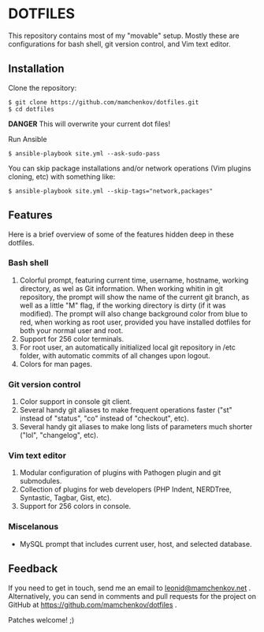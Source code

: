 DOTFILES
========

This repository contains most of my "movable" setup.  Mostly these are configurations
for bash shell, git version control, and Vim text editor.

Installation
------------

Clone the repository:

```
$ git clone https://github.com/mamchenkov/dotfiles.git
$ cd dotfiles
```

**DANGER** This will overwrite your current dot files!

Run Ansible

```
$ ansible-playbook site.yml --ask-sudo-pass 
```

You can skip package installations and/or network operations (Vim plugins cloning, etc)
with something like:

```
$ ansible-playbook site.yml --skip-tags="network,packages"
```

Features
--------

Here is a brief overview of some of the features hidden deep in these dotfiles.

### Bash shell

1.	Colorful prompt, featuring current time, username, hostname, working directory, as wel as Git information.
	When working whitin in git repository, the prompt will show the name of the current git branch, as well as 
	a little "M" flag, if the working directory is dirty (if it was modified).  The prompt will also change
	background color from blue to red, when working as root user, provided you have installed dotfiles for both
	your normal user and root.
2.	Support for 256 color terminals.
3.	For root user, an automatically initialized local git repository in /etc folder, with automatic commits of all
	changes upon logout.
4.  Colors for man pages.

### Git version control

1.	Color support in console git client.
2.	Several handy git aliases to make frequent operations faster ("st" instead of "status", "co" instead of "checkout",
	etc).
3.	Several handy git aliases to make long lists of parameters much shorter ("lol", "changelog", etc).

### Vim text editor

1.	Modular configuration of plugins with Pathogen plugin and git submodules.
2.  Collection of plugins for web developers (PHP Indent, NERDTree, Syntastic, Tagbar, Gist, etc).
3.	Support for 256 colors in console.

### Miscelanous

*  MySQL prompt that includes current user, host, and selected database.

Feedback
--------

If you need to get in touch, send me an email to leonid@mamchenkov.net .  Alternatively, you can send in
comments and pull requests for the project on GitHub at https://github.com/mamchenkov/dotfiles .

Patches welcome! ;)

